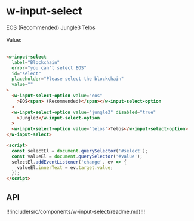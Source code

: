 # w-input-select

<div style="margin-top:1rem;">
  <w-input-select label="Blockchain" error="you can't select Jungle3" id="select" placeholder="Please select the blockchain" value="">
    <w-input-select-option value="eos">EOS<span> (Recommended)</span></w-input-select-option>
    <w-input-select-option value="jungle3" disabled="true">Jungle3</w-input-select-option>
    <w-input-select-option value="telos">Telos</w-input-select-option>
  </w-input-select>

  <div style="padding:1rem 0;">Value: <span id="value"></span></div>
</div>

<script>
  setTimeout(()=>{
    const selectEl = document.querySelector('#select');
    const valueEl = document.querySelector('#value');
    selectEl.addEventListener('change' , (ev)=>{
      valueEl.innerText = ev.target.value;
    })
  }, 100)
</script>

```html
<w-input-select
  label="Blockchain"
  error="you can't select EOS"
  id="select"
  placeholder="Please select the blockchain"
  value=""
>
  <w-input-select-option value="eos"
    >EOS<span> (Recommended)</span></w-input-select-option
  >
  <w-input-select-option value="jungle3" disabled="true"
    >Jungle3</w-input-select-option
  >
  <w-input-select-option value="telos">Telos</w-input-select-option>
</w-input-select>

<script>
  const selectEl = document.querySelector('#select');
  const valueEl = document.querySelector('#value');
  selectEl.addEventListener('change', ev => {
    valueEl.innerText = ev.target.value;
  });
</script>
```

## API

!!!include(src/components/w-input-select/readme.md)!!!
